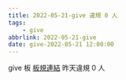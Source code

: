 ```yaml
---
title: 2022-05-21-give 違規 0 人
tags:
    - give
abbrlink: 2022-05-21-give
date: give-2022-05-21 12:00:00
---
```

give 板 [板規連結](https://www.ptt.cc/bbs/give/M.1612495900.A.C32.html)
昨天違規 0 人
